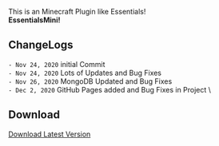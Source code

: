 This is an Minecraft Plugin like Essentials!\
**EssentialsMini!**

## ChangeLogs

`- Nov 24, 2020` initial Commit \
`- Nov 24, 2020` Lots of Updates and Bug Fixes \
`- Nov 26, 2020` MongoDB Updated and Bug Fixes \
`- Dec 2, 2020` GitHub Pages added and Bug Fixes in Project \
## Download
<html>
<body>
    <div class="download">
        <a href="downloads\EssentialsMini.jar" download>Download Latest Version</a>
    </div>
</body>
</html>